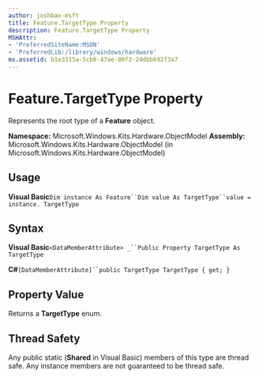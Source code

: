 ```yaml
---
author: joshbax-msft
title: Feature.TargetType Property
description: Feature.TargetType Property
MSHAttr:
- 'PreferredSiteName:MSDN'
- 'PreferredLib:/library/windows/hardware'
ms.assetid: b1e3315a-5cb8-47ae-80f2-24dbb692f3a7
---
```


# Feature.TargetType Property


Represents the root type of a **Feature** object.

**Namespace:** Microsoft.Windows.Kits.Hardware.ObjectModel **Assembly:** Microsoft.Windows.Kits.Hardware.ObjectModel (in Microsoft.Windows.Kits.Hardware.ObjectModel)

## Usage


**Visual Basic**`Dim instance As Feature``Dim value As TargetType``value = instance. TargetType`

## Syntax


**Visual Basic**`<DataMemberAttribute> _``Public Property TargetType As TargetType`

**C#**`[DataMemberAttribute]``public TargetType TargetType { get; }`

## Property Value


Returns a **TargetType** enum.

## Thread Safety


Any public static (**Shared** in Visual Basic) members of this type are thread safe. Any instance members are not guaranteed to be thread safe.

 

 






